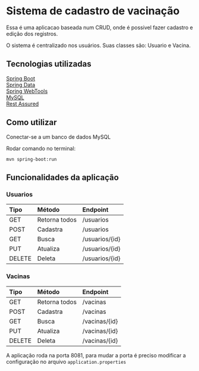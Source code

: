 # Sistema de cadastro de vacinação 

Essa é uma aplicacao baseada num CRUD, onde é possivel fazer cadastro e edição dos registros.

O sistema é centralizado nos usuários. Suas classes são: Usuario e Vacina.

## Tecnologias utilizadas

[Spring Boot](https://spring.io/projects/spring-boot "Spring Boot")<br/>
[Spring Data](https://spring.io/projects/spring-data "Spring Data")<br/>
[Spring WebTools](https://docs.spring.io/spring-boot/docs/1.5.16.RELEASE/reference/html/using-boot-devtools.html "Spring WebTools")<br/>
[MySQL](https://dev.mysql.com/doc/ "MySQL")<br/>
[Rest Assured](https://rest-assured.io/ "Rest Assured")

## Como utilizar

Conectar-se a um banco de dados MySQL

Rodar comando no terminal:

```
mvn spring-boot:run
```

## Funcionalidades da aplicação 

### Usuarios
|  Tipo | Método   |  Endpoint |
| :------------ | :------------ | :------------ |
| GET  | Retorna todos | /usuarios |
| POST | Cadastra  | /usuarios |
| GET | Busca | /usuarios/{id} |
| PUT | Atualiza | /usuarios/{id} |
| DELETE | Deleta | /usuarios/{id} |

### Vacinas
|  Tipo | Método   |  Endpoint |
| :------------ | :------------ | :------------ |
| GET  | Retorna todos | /vacinas |
| POST | Cadastra  | /vacinas |
| GET | Busca | /vacinas/{id} |
| PUT | Atualiza | /vacinas/{id} |
| DELETE | Deleta | /vacinas/{id} |

A aplicação roda na porta 8081, para mudar a porta é preciso modificar a configuração no arquivo `application.properties`
